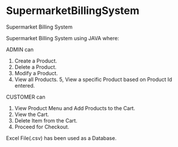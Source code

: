 # SupermarketBillingSystem
Supermarket Billing System

Supermarket Billing System using JAVA where:
 
ADMIN can 
1. Create a Product.
2. Delete a Product.
3. Modify a Product.
4. View all  Products. 
5, View a specific Product based on Product Id entered.

CUSTOMER can
1. View Product Menu and Add Products to the Cart.
2. View the Cart.
3. Delete Item from the Cart.
4. Proceed for Checkout.

Excel File(.csv) has been used as a Database.
